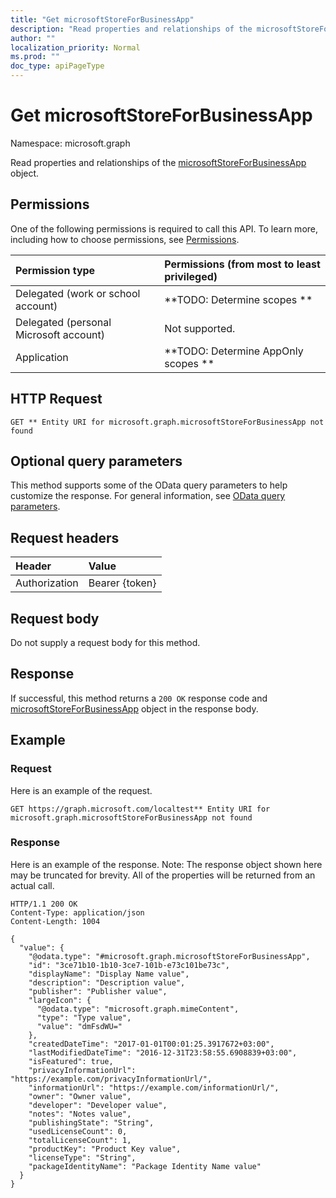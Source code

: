 ```yaml
---
title: "Get microsoftStoreForBusinessApp"
description: "Read properties and relationships of the microsoftStoreForBusinessApp object."
author: ""
localization_priority: Normal
ms.prod: ""
doc_type: apiPageType
---
```


# Get microsoftStoreForBusinessApp

Namespace: microsoft.graph

Read properties and relationships of the [microsoftStoreForBusinessApp](../resources/microsoftstoreforbusinessapp.md) object.

## Permissions
One of the following permissions is required to call this API. To learn more, including how to choose permissions, see [Permissions](/concepts/permissions-reference.md).

|Permission type|Permissions (from most to least privileged)|
|:---|:---|
|Delegated (work or school account)|**TODO: Determine scopes **|
|Delegated (personal Microsoft account)|Not supported.|
|Application|**TODO: Determine AppOnly scopes **|

## HTTP Request
<!-- {
  "blockType": "ignored"
}
-->
``` http
GET ** Entity URI for microsoft.graph.microsoftStoreForBusinessApp not found
```

## Optional query parameters
This method supports some of the OData query parameters to help customize the response. For general information, see [OData query parameters](/graph/query-parameters).

## Request headers
|Header|Value|
|:---|:---|
|Authorization|Bearer {token}|

## Request body
Do not supply a request body for this method.

## Response
If successful, this method returns a `200 OK` response code and [microsoftStoreForBusinessApp](../resources/microsoftstoreforbusinessapp.md) object in the response body.

## Example

### Request
Here is an example of the request.
<!-- {
  "blockType": "request",
  "name": "get_microsoftstoreforbusinessapp"
}
-->
``` http
GET https://graph.microsoft.com/localtest** Entity URI for microsoft.graph.microsoftStoreForBusinessApp not found
```

### Response
Here is an example of the response. Note: The response object shown here may be truncated for brevity. All of the properties will be returned from an actual call.
<!-- {
  "blockType": "response",
  "truncated": true,
  "@odata.type": "microsoft.graph.microsoftStoreForBusinessApp"
}
-->
``` http
HTTP/1.1 200 OK
Content-Type: application/json
Content-Length: 1004

{
  "value": {
    "@odata.type": "#microsoft.graph.microsoftStoreForBusinessApp",
    "id": "3ce71b10-1b10-3ce7-101b-e73c101be73c",
    "displayName": "Display Name value",
    "description": "Description value",
    "publisher": "Publisher value",
    "largeIcon": {
      "@odata.type": "microsoft.graph.mimeContent",
      "type": "Type value",
      "value": "dmFsdWU="
    },
    "createdDateTime": "2017-01-01T00:01:25.3917672+03:00",
    "lastModifiedDateTime": "2016-12-31T23:58:55.6908839+03:00",
    "isFeatured": true,
    "privacyInformationUrl": "https://example.com/privacyInformationUrl/",
    "informationUrl": "https://example.com/informationUrl/",
    "owner": "Owner value",
    "developer": "Developer value",
    "notes": "Notes value",
    "publishingState": "String",
    "usedLicenseCount": 0,
    "totalLicenseCount": 1,
    "productKey": "Product Key value",
    "licenseType": "String",
    "packageIdentityName": "Package Identity Name value"
  }
}
```

